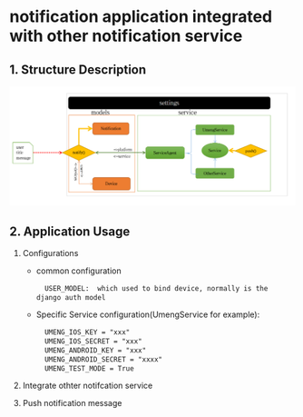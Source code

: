 # notification application integrated with other notification service

## 1. Structure Description

![notification app structure](./docs/images/notification-app.png)


## 2. Application Usage

1. Configurations 

    - common configuration

            USER_MODEL:  which used to bind device, normally is the django auth model 

    - Specific Service configuration(UmengService for example):

            UMENG_IOS_KEY = "xxx"
            UMENG_IOS_SECRET = "xxx"
            UMENG_ANDROID_KEY = "xxx"
            UMENG_ANDROID_SECRET = "xxxx"
            UMENG_TEST_MODE = True

2. Integrate othter notifcation service 
    
    

3. Push notification message



